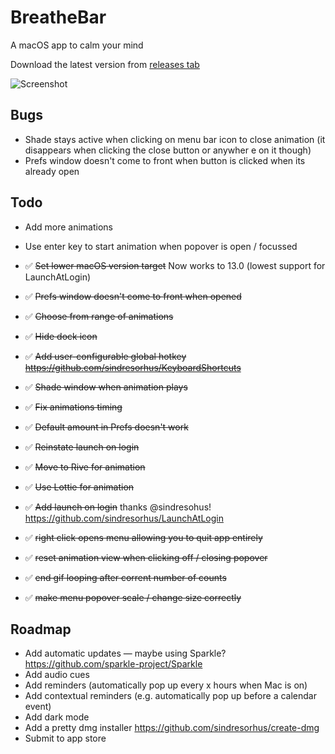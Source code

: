 # BreatheBar

A macOS app to calm your mind

Download the latest version from [releases tab](https://github.com/p44v9n/breathebar/releases/)

![Screenshot](https://i.imgur.com/Px06I0U.gif)

## Bugs

- Shade stays active when clicking on menu bar icon to close animation (it disappears when clicking the close button or anywher e on it though)
- Prefs window doesn't come to front when button is clicked when its already open

## Todo

- Add more animations
- Use enter key to start animation when popover is open / focussed

- ✅ ~~Set lower macOS version target~~ Now works to 13.0 (lowest support for LaunchAtLogin)
- ✅ ~~Prefs window doesn't come to front when opened~~
- ✅ ~~Choose from range of animations~~
- ✅ ~~Hide dock icon~~
- ✅ ~~Add user-configurable global hotkey https://github.com/sindresorhus/KeyboardShortcuts~~
- ✅ ~~Shade window when animation plays~~
- ✅ ~~Fix animations timing~~
- ✅ ~~Default amount in Prefs doesn't work~~
- ✅ ~~Reinstate launch on login~~
- ✅ ~~Move to Rive for animation~~
- ✅ ~~Use Lottie for animation~~
- ✅ ~~Add launch on login~~ thanks @sindresohus! https://github.com/sindresorhus/LaunchAtLogin
- ✅ ~~right click opens menu allowing you to quit app entirely~~
- ✅ ~~reset animation view when clicking off / closing popover~~
- ✅ ~~end gif looping after corrent number of counts~~
- ✅ ~~make menu popover scale / change size correctly~~

## Roadmap

- Add automatic updates — maybe using Sparkle? https://github.com/sparkle-project/Sparkle
- Add audio cues
- Add reminders (automatically pop up every x hours when Mac is on)
- Add contextual reminders (e.g. automatically pop up before a calendar event)
- Add dark mode
- Add a pretty dmg installer https://github.com/sindresorhus/create-dmg
- Submit to app store
